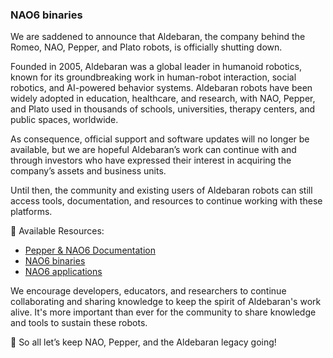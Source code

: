 ### NAO6 binaries

We are saddened to announce that Aldebaran, the company behind the Romeo, NAO, Pepper, and Plato robots, is officially shutting down.

Founded in 2005, Aldebaran was a global leader in humanoid robotics, known for its groundbreaking work in human-robot interaction, social robotics, and AI-powered behavior systems. Aldebaran robots have been widely adopted in education, healthcare, and research, with NAO, Pepper, and Plato used in thousands of schools, universities, therapy centers, and public spaces, worldwide.

As consequence, official support and software updates will no longer be available, but we are hopeful Aldebaran’s work can continue with and through investors who have expressed their interest in acquiring the company’s assets and business units.

Until then, the community and existing users of Aldebaran robots can still access tools, documentation, and resources to continue working with these platforms.

🔧  Available Resources:

- [Pepper & NAO6 Documentation](https://github.com/aldebaran/nao6-doc-sdk) 
- [NAO6 binaries](https://github.com/aldebaran/nao6-binaries) 
- [NAO6 applications](https://github.com/aldebaran/nao6-apps) 

We encourage developers, educators, and researchers to continue collaborating and sharing knowledge to keep the spirit of Aldebaran's work alive. It's more important than ever for the community to share knowledge and tools to sustain these robots.

🤖 So all let’s keep NAO, Pepper, and the Aldebaran legacy going!

